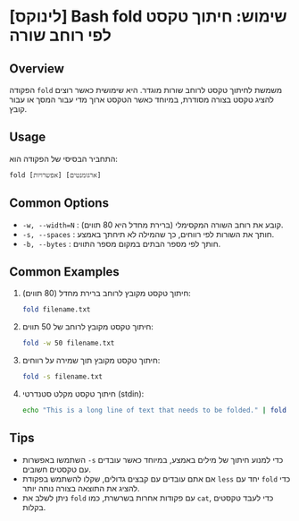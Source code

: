 # [לינוקס] Bash fold שימוש: חיתוך טקסט לפי רוחב שורה

## Overview
הפקודה `fold` משמשת לחיתוך טקסט לרוחב שורות מוגדר. היא שימושית כאשר רוצים להציג טקסט בצורה מסודרת, במיוחד כאשר הטקסט ארוך מדי עבור המסך או עבור קובץ.

## Usage
התחביר הבסיסי של הפקודה הוא:
```
fold [אפשרויות] [ארגומנטים]
```

## Common Options
- `-w, --width=N` : קובע את רוחב השורה המקסימלי (ברירת מחדל היא 80 תווים).
- `-s, --spaces` : חותך את השורות לפי רווחים, כך שהמילה לא תיחתך באמצע.
- `-b, --bytes` : חותך לפי מספר הבתים במקום מספר התווים.

## Common Examples
1. חיתוך טקסט מקובץ לרוחב ברירת מחדל (80 תווים):
   ```bash
   fold filename.txt
   ```

2. חיתוך טקסט מקובץ לרוחב של 50 תווים:
   ```bash
   fold -w 50 filename.txt
   ```

3. חיתוך טקסט מקובץ תוך שמירה על רווחים:
   ```bash
   fold -s filename.txt
   ```

4. חיתוך טקסט מקלט סטנדרטי (stdin):
   ```bash
   echo "This is a long line of text that needs to be folded." | fold -w 30
   ```

## Tips
- השתמשו באפשרות `-s` כדי למנוע חיתוך של מילים באמצע, במיוחד כאשר עובדים עם טקסטים חשובים.
- אם אתם עובדים עם קבצים גדולים, שקלו להשתמש בפקודת `less` יחד עם `fold` כדי להציג את התוצאה בצורה נוחה יותר.
- ניתן לשלב את `fold` עם פקודות אחרות בשרשרת, כמו `cat`, כדי לעבד טקסטים בקלות.